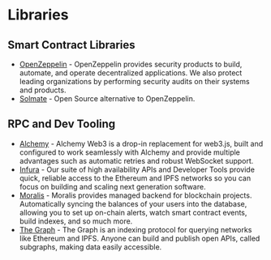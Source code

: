 # Libraries

## Smart Contract Libraries

- [OpenZeppelin](https://www.openzeppelin.com/) - OpenZeppelin provides security products to build, automate, and operate decentralized applications. We also protect leading organizations by performing security audits on their systems and products.
- [Solmate](https://github.com/transmissions11/solmate) - Open Source alternative to OpenZeppelin.

## RPC and Dev Tooling

- [Alchemy](https://www.alchemy.com/) - Alchemy Web3 is a drop-in replacement for web3.js, built and configured to work seamlessly with Alchemy and provide multiple advantages such as automatic retries and robust WebSocket support.
- [Infura](https://www.infura.io/) - Our suite of high availability APIs and Developer Tools provide quick, reliable access to the Ethereum and IPFS networks so you can focus on building and scaling next generation software.
- [Moralis](https://moralis.io/) - Moralis provides managed backend for blockchain projects. Automatically syncing the balances of your users into the database, allowing you to set up on-chain alerts, watch smart contract events, build indexes, and so much more.
- [The Graph](https://thegraph.com/en/) - The Graph is an indexing protocol for querying networks like Ethereum and IPFS. Anyone can build and publish open APIs, called subgraphs, making data easily accessible.
